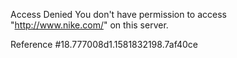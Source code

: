 Access Denied You don't have permission to access "http://www.nike.com/" on this server.

Reference #18.777008d1.1581832198.7af40ce